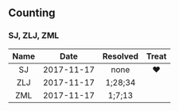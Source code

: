 ## Counting
###  SJ, ZLJ, ZML

| Name  | Date  | Resolved | Treat |
| :------------: |:---------------:| :-----: | :-----: |
| SJ | 2017-11-17 | none | ❤️ |
| ZLJ | 2017-11-17        |    1;28;34 |  |
| ZML | 2017-11-17        |  1;7;13  |  |
